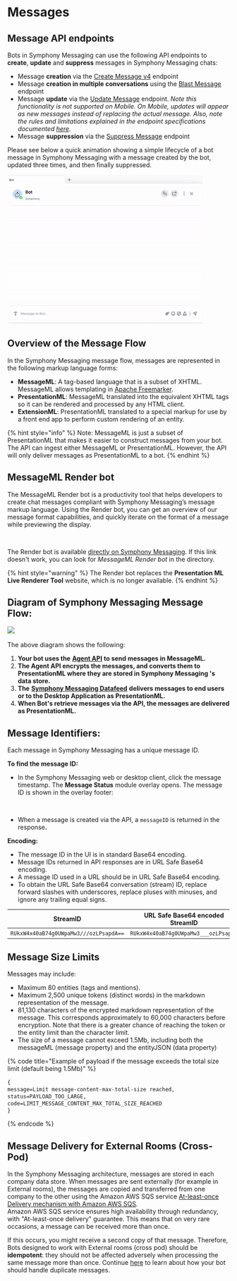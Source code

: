 # Messages

## Message API endpoints

Bots in Symphony Messaging can use the following API endpoints to **create**, **update** and **suppress** messages in Symphony Messaging chats:

* Message **creation** via the [Create Message v4](https://developers.symphony.com/restapi/main/messages/create-message-v4) endpoint
* Message **creation in multiple conversations** using the [Blast Message](https://developers.symphony.com/restapi/main/messages/blast-message) endpoint
* Message **update** via the [Update Message](https://developers.symphony.com/restapi/main/messages/update-message-v4) endpoint. _Note this functionality is not supported on Mobile. On Mobile, updates will appear as new messages instead of replacing the actual message. Also, note the rules and limitations explained in the endpoint specifications documented_ [_here_](https://developers.symphony.com/restapi/main/messages/update-message-v4)_._
* Message **suppression** via the [Suppress Message](https://developers.symphony.com/restapi/main/messages/suppress-message) endpoint

Please see below a quick animation showing a simple lifecycle of a bot message in Symphony Messaging with a message created by the bot, updated three times, and then finally suppressed.

![](<../../.gitbook/assets/Message Lifecycle.gif>)

## Overview of the Message Flow

In the Symphony Messaging message flow, messages are represented in the following markup language forms:

* **MessageML**: A tag-based language that is a subset of XHTML. MessageML allows templating in [Apache Freemarker](https://freemarker.apache.org/index.html).
* **PresentationML**: MessageML translated into the equivalent XHTML tags so it can be rendered and processed by any HTML client.
* **ExtensionML**: PresentationML translated to a special markup for use by a front end app to perform custom rendering of an entity.

{% hint style="info" %}
Note: MessageML is just a subset of PresentationML that makes it easier to construct messages from your bot. The API can ingest either MessageML or PresentationML. However, the API will only deliver messages as PresentationML to a bot.
{% endhint %}

## MessageML Render bot

The MessageML Render bot is a productivity tool that helps developers to create chat messages compliant with Symphony Messaging’s message markup language. Using the Render bot, you can get an overview of our message format capabilities, and quickly iterate on the format of a message while previewing the display.

<figure><img src="../../.gitbook/assets/I5T9PSO0NB06QTIbSgX7fL4E0pBoGdpMZmX3k1brR3k.png" alt="" width="75"><figcaption></figcaption></figure>

The Render bot is available [directly on Symphony Messaging](https://open.symphony.com/?startChat=71811853191652). If this link doesn't work, you can look for _MessageML Render bot_ in the directory.

{% hint style="warning" %}
The Render bot replaces the **Presentation ML Live Renderer Tool** website, which is no longer available.
{% endhint %}

## Diagram of Symphony Messaging Message Flow:

![](<../../.gitbook/assets/Message Workflow@3x.svg>)

The above diagram shows the following:

1. **Your bot uses the** [**Agent API**](../overview-of-rest-api/agent-api.md) **to send messages in MessageML.**
2. **The Agent API encrypts the messages, and converts them to PresentationML where they are stored in Symphony Messaging 's data store.**  &#x20;
3. **The** [**Symphony Messaging Datafeed**](../datafeed/) **delivers messages to end users or to the Desktop Application as PresentationML.**
4. **When Bot's retrieve messages via the API, the messages are delivered as PresentationML.**  &#x20;

## Message Identifiers:

Each message in Symphony Messaging has a unique message ID.

**To find the message ID:**

* In the Symphony Messaging web or desktop client, click the message timestamp. The **Message Status** module overlay opens. The message ID is shown in the overlay footer:

<div align="center"><img src="../../.gitbook/assets/gittbook test image.png" alt=""></div>

* When a message is created via the API, a `messageID` is returned in the respons&#x65;**.**

**Encoding:**

* The message ID in the UI is in standard Base64 encoding.
* Message IDs returned in API responses are in URL Safe Base64 encoding.
* A message ID used in a URL should be in URL Safe Base64 encoding.&#x20;
* To obtain the URL Safe Base64 conversation (stream) ID, replace forward slashes with underscores, replace pluses with minuses, and ignore any trailing equal signs.

|              **StreamID**              | **URL Safe Base64 encoded StreamID** |
| :------------------------------------: | :----------------------------------: |
| `RUkxW4x40aB74g0UWpaMw3///ozLPsapdA==` | `RUkxW4x40aB74g0UWpaMw3___ozLPsapdA` |



## Message Size Limits

Messages may include:

* Maximum 80 entities (tags and mentions).&#x20;
* Maximum 2,500 unique tokens (distinct words) in the markdown representation of the message.
* 81,130 characters of the encrypted markdown representation of the message. This corresponds approximately to 60,000 characters before encryption. Note that there is a greater chance of reaching the token or the entity limit than the character limit.&#x20;
* The size of a message cannot exceed 1.5Mb, including both the messageML (message property) and the entityJSON (data property)

{% code title="Example of payload if the message exceeds the total size limit (default being 1.5Mb)" %}
```
{
message=Limit message-content-max-total-size reached, 
status=PAYLOAD_TOO_LARGE, 
code=LIMIT_MESSAGE_CONTENT_MAX_TOTAL_SIZE_REACHED
}
```
{% endcode %}

## Message Delivery for External Rooms (Cross-Pod)

In the Symphony Messaging architecture, messages are stored in each company data store. When messages are sent externally (for example in External rooms), the messages are copied and transferred from one company to the other using the Amazon AWS SQS service [At-least-once Delivery mechanism with Amazon AWS SQS](https://docs.aws.amazon.com/AWSSimpleQueueService/latest/SQSDeveloperGuide/standard-queues.html).\
Amazon AWS SQS service ensures high availability through redundancy, with "At-least-once delivery" guarantee. This means that on very rare occasions, a message can be received more than once.

If this occurs, you might receive a second copy of that message. Therefore, Bots designed to work with External rooms (cross pod) should be **idempotent**: they should not be affected adversely when processing the same message more than once. Continue [here](../bots-best-practices.md#duplicate-messages) to learn about how your bot should handle duplicate messages.


